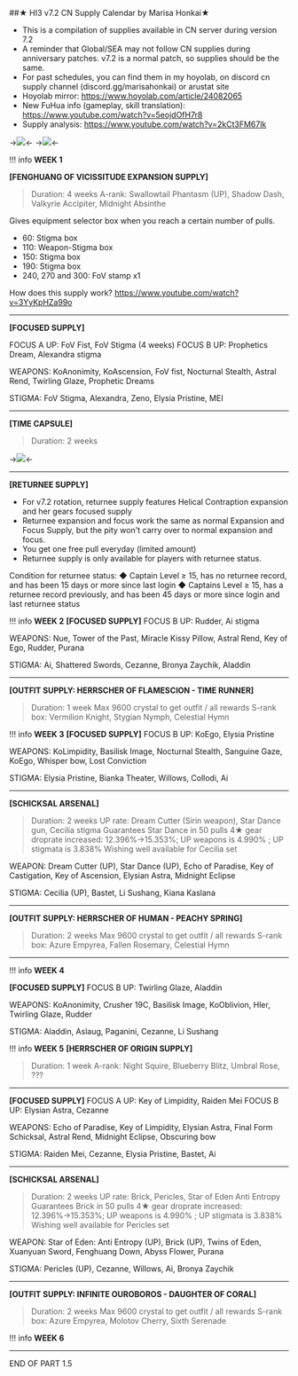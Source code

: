 ##★ HI3 v7.2 CN Supply Calendar by Marisa Honkai★

- This is a compilation of supplies available in CN server during version 7.2
- A reminder that Global/SEA may not follow CN supplies during anniversary patches. v7.2 is a normal patch, so supplies should be the same.
- For past schedules, you can find them in my hoyolab, on discord cn supply channel (discord.gg/marisahonkai) or arustat site
- Hoyolab mirror: https://www.hoyolab.com/article/24082065
- New FuHua info (gameplay, skill translation): https://www.youtube.com/watch?v=5eojdOfH7r8
- Supply analysis: https://www.youtube.com/watch?v=2kCt3FM67lk

->![](https://i.imgur.com/ACRpbPu.png)<-
->![](https://i.imgur.com/CEu0oSo.png)<-

!!! info
	**WEEK 1**

**[FENGHUANG OF VICISSITUDE EXPANSION SUPPLY]**
> Duration: 4 weeks
> A-rank: Swallowtail Phantasm (UP), Shadow Dash, Valkyrie Accipiter, Midnight Absinthe

Gives equipment selector box when you reach a certain number of pulls.
- 60: Stigma box
- 110: Weapon-Stigma box
- 150: Stigma box
- 190: Stigma box
- 240, 270 and 300: FoV stamp x1 

How does this supply work?
https://www.youtube.com/watch?v=3YyKpHZa99o

---

**[FOCUSED SUPPLY]**

FOCUS A UP: FoV Fist, FoV Stigma (4 weeks)
FOCUS B UP: Prophetics Dream, Alexandra stigma

WEAPONS: KoAnonimity, KoAscension, FoV fist, Nocturnal Stealth, Astral Rend, Twirling Glaze, Prophetic Dreams

STIGMA: FoV Stigma, Alexandra, Zeno, Elysia Pristine, MEI


---
**[TIME CAPSULE]**
> Duration: 2 weeks

->![](https://i.imgur.com/hW49yNG.jpg)<-

---
**[RETURNEE SUPPLY]**
- For v7.2 rotation, returnee supply features Helical Contraption expansion and her gears focused supply
- Returnee expansion and focus work the same as normal Expansion and Focus Supply, but the pity won't carry over to normal expansion and focus.
- You get one free pull everyday (limited amount)
- Returnee supply is only available for players with returnee status.

Condition for returnee status:
◆ Captain Level ≥ 15, has no returnee record, and has been 15 days or more since last login
◆ Captains Level ≥ 15, has a returnee record previously, and has been 45 days or more since login and last returnee status


!!! info
	**WEEK 2**
**[FOCUSED SUPPLY]**
FOCUS B UP: Rudder, Ai stigma

WEAPONS: Nue, Tower of the Past, Miracle Kissy Pillow, Astral Rend, Key of Ego, Rudder, Purana

STIGMA: Ai, Shattered Swords, Cezanne, Bronya Zaychik, Aladdin

---

**[OUTFIT SUPPLY: HERRSCHER OF FLAMESCION - TIME RUNNER]**
> Duration: 1 week
> Max 9600 crystal to get outfit / all rewards
> S-rank box: Vermilion Knight, Stygian Nymph, Celestial Hymn

!!! info
	**WEEK 3**
**[FOCUSED SUPPLY]**
FOCUS B UP: KoEgo, Elysia Pristine

WEAPONS: KoLimpidity, Basilisk Image, Nocturnal Stealth, Sanguine Gaze, KoEgo, Whisper bow, Lost Conviction

STIGMA: Elysia Pristine, Bianka Theater, Willows, Collodi, Ai

---

**[SCHICKSAL ARSENAL]**
> Duration: 2 weeks
> UP rate: Dream Cutter (Sirin weapon), Star Dance gun, Cecilia stigma
> Guarantees Star Dance in 50 pulls
> 4★ gear droprate increased: 12.396%→15.353%; UP weapons is 4.990% ; UP stigmata is 3.838%
> Wishing well available for Cecilia set

WEAPON: Dream Cutter (UP), Star Dance (UP), Echo of Paradise, Key of Castigation, Key of Ascension, Elysian Astra, Midnight Eclipse

STIGMA: Cecilia (UP), Bastet, Li Sushang, Kiana Kaslana

---

**[OUTFIT SUPPLY: HERRSCHER OF HUMAN - PEACHY SPRING]**
> Duration: 2 weeks
> Max 9600 crystal to get outfit / all rewards
> S-rank box: Azure Empyrea, Fallen Rosemary, Celestial Hymn

---

!!! info
	**WEEK 4**

**[FOCUSED SUPPLY]**
FOCUS B UP: Twirling Glaze, Aladdin

WEAPONS: KoAnonimity, Crusher 19C, Basilisk Image, KoOblivion, Hler, Twirling Glaze, Rudder

STIGMA: Aladdin, Aslaug, Paganini, Cezanne, Li Sushang

!!! info
	**WEEK 5**
**[HERRSCHER OF ORIGIN SUPPLY]**
> Duration: 1 week
> A-rank: Night Squire, Blueberry Blitz, Umbral Rose, ???

---

**[FOCUSED SUPPLY]**
FOCUS A UP: Key of Limpidity, Raiden Mei
FOCUS B UP: Elysian Astra, Cezanne

WEAPONS: Echo of Paradise, Key of Limpidity, Elysian Astra, Final Form Schicksal, Astral Rend, Midnight Eclipse, Obscuring bow

STIGMA: Raiden Mei, Cezanne, Elysia Pristine, Bastet, Ai

---

**[SCHICKSAL ARSENAL]**
> Duration: 2 weeks
> UP rate: Brick, Pericles, Star of Eden Anti Entropy
> Guarantees Brick in 50 pulls
> 4★ gear droprate increased: 12.396%→15.353%; UP weapons is 4.990% ; UP stigmata is 3.838%
> Wishing well available for Pericles set

WEAPON: Star of Eden: Anti Entropy (UP), Brick (UP), Twins of Eden, Xuanyuan Sword, Fenghuang Down, Abyss Flower, Purana

STIGMA: Pericles (UP), Cezanne, Willows, Ai, Bronya Zaychik

---

**[OUTFIT SUPPLY: INFINITE OUROBOROS - DAUGHTER OF CORAL]**
> Duration: 2 weeks
> Max 9600 crystal to get outfit / all rewards
> S-rank box: Azure Empyrea, Molotov Cherry, Sixth Serenade


!!! info
	**WEEK 6**

---
END OF PART 1.5